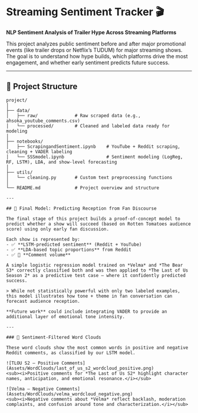 # Streaming Sentiment Tracker 🎬  
**NLP Sentiment Analysis of Trailer Hype Across Streaming Platforms**

This project analyzes public sentiment before and after major promotional events (like trailer drops or Netflix’s TUDUM) for major streaming shows. The goal is to understand how hype builds, which platforms drive the most engagement, and whether early sentiment predicts future success.

---

## 📁 Project Structure

```plaintext
project/
│
├── data/
│   ├── raw/              # Raw scraped data (e.g., ahsoka_youtube_comments.csv)
│   └── processed/        # Cleaned and labeled data ready for modeling
│
├── notebooks/
│   ├── ScrapingandSentiment.ipynb    # YouTube + Reddit scraping, cleaning + VADER labeling
│   └── SSSmodel.ipynb                # Sentiment modeling (LogReg, RF, LSTM), LDA, and show-level forecasting
│
├── utils/
│   └── cleaning.py       # Custom text preprocessing functions
│
└── README.md             # Project overview and structure

---

## 🧠 Final Model: Predicting Reception from Fan Discourse

The final stage of this project builds a proof-of-concept model to predict whether a show will succeed (based on Rotten Tomatoes audience score) using only early fan discussion.

Each show is represented by:
- ✅ **LSTM-predicted sentiment** (Reddit + YouTube)
- ✅ **LDA-based topic proportions** from Reddit
- ✅ 🧮 **Comment volume**

A simple logistic regression model trained on *Velma* and *The Bear S3* correctly classified both and was then applied to *The Last of Us Season 2* as a predictive test case — where it confidently predicted success.

> While not statistically powerful with only two labeled examples, this model illustrates how tone + theme in fan conversation can forecast audience reception.

**Future work** could include integrating VADER to provide an additional layer of emotional tone intensity.

---

### 🎨 Sentiment-Filtered Word Clouds

These word clouds show the most common words in positive and negative Reddit comments, as classified by our LSTM model.

![TLOU S2 — Positive Comments](Assets/WordClouds/last_of_us_s2_wordcloud_positive.png)
<sub><i>Positive comments for *The Last of Us S2* highlight character names, anticipation, and emotional resonance.</i></sub>

![Velma — Negative Comments](Assets/WordClouds/velma_wordcloud_negative.png)
<sub><i>Negative comments about *Velma* reflect backlash, moderation complaints, and confusion around tone and characterization.</i></sub>